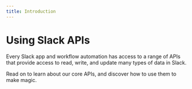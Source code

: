 ```yaml
---
title: Introduction
---
```


# Using Slack APIs
Every Slack app and workflow automation has access to a range of APIs that provide access to read, write, and update many types of data in Slack.

Read on to learn about our core APIs, and discover how to use them to make magic.

